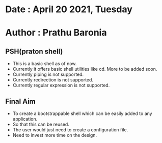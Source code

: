 # Date : April 20 2021, Tuesday

# Author : Prathu Baronia

## PSH(praton shell)

- This is a basic shell as of now.
- Currently it offers basic shell utilities like cd. More to be added soon.
- Currently piping is not supported.
- Currently redirection is not supported.
- Currently regular expression is not supported.

## Final Aim

- To create a bootstrappable shell which can be easily added to any application.
- So that this can be reused.
- The user would just need to create a configuration file.
- Need to invest more time on the design.
